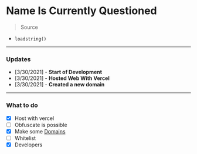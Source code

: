 # Name Is Currently Questioned

> Source

- `loadstring()`

---

### Updates

- [3/30/2021] - **Start of Development**
- [3/30/2021] - **Hosted Web With Vercel**
- [3/30/2021] - **Created a new domain**

---

### What to do

- [x] Host with vercel
- [ ] Obfuscate is possible
- [x] Make some [Domains](https://google.com)
- [ ] Whitelist
- [x] Developers
